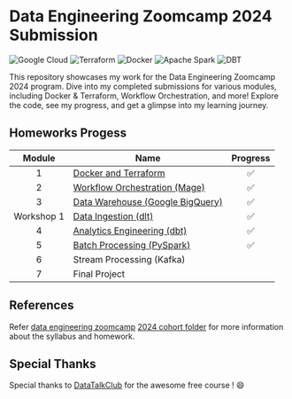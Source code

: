 # Data Engineering Zoomcamp 2024 Submission
![Google Cloud](https://img.shields.io/badge/GoogleCloud-%234285F4.svg?style=flat-square&logo=google-cloud&logoColor=white)
![Terraform](https://img.shields.io/badge/terraform-%235835CC.svg?style=flat-square&logo=terraform&logoColor=white)
![Docker](https://img.shields.io/badge/docker-%230db7ed.svg?style=flat-square&logo=docker&logoColor=white)
![Apache Spark](https://img.shields.io/badge/Apache_Spark-FFFFFF?style=flat-square&logo=apachespark&logoColor=#E35A16)
![DBT](https://img.shields.io/badge/dbt-FF694B?style=flat-square&logo=dbt&logoColor=white)

This repository showcases my work for the Data Engineering Zoomcamp 2024 program. Dive into my completed submissions for various modules, including Docker & Terraform, Workflow Orchestration, and more! Explore the code, see my progress, and get a glimpse into my learning journey.

## Homeworks Progess
| Module | Name  | Progress |
| :---: | ------------- | :---: |
| 1 | [Docker and Terraform](https://github.com/hwchua0209/data-engineering-zoomcamp-submission/tree/main/01-docker-terraform)| ✅ |
| 2 | [Workflow Orchestration (Mage)](https://github.com/hwchua0209/data-engineering-zoomcamp-submission/tree/main/02-workflow-orchestration)  | ✅ |
| 3 | [Data Warehouse (Google BigQuery)](https://github.com/hwchua0209/data-engineering-zoomcamp-submission/tree/main/03-data-warehouse)  | ✅ |
| Workshop 1 | [Data Ingestion (dlt)](https://github.com/hwchua0209/data-engineering-zoomcamp-submission/tree/main/workshop1_data_ingestion_with_dlt)  | ✅ |
| 4 | [Analytics Engineering (dbt)](https://github.com/hwchua0209/data-engineering-zoomcamp-submission/tree/main/04-analytics-engineering)  | ✅ |
| 5 | [Batch Processing (PySpark)](https://github.com/hwchua0209/data-engineering-zoomcamp-submission/tree/main/05-batch-processing)  | ✅ |
| 6 | Stream Processing (Kafka)  |  |
| 7 | Final Project  |  |

## References
Refer [data engineering zoomcamp](https://github.com/DataTalksClub/data-engineering-zoomcamp) [2024 cohort folder](https://github.com/DataTalksClub/data-engineering-zoomcamp/tree/main/cohorts/2024) for more information about the syllabus and homework.

## Special Thanks
Special thanks to [DataTalkClub](https://github.com/DataTalksClub) for the awesome free course ! 😄
